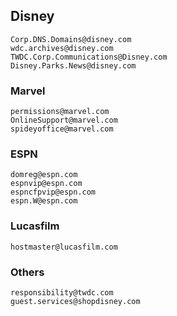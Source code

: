 
## Disney
```
Corp.DNS.Domains@disney.com
wdc.archives@disney.com
TWDC.Corp.Communications@Disney.com
Disney.Parks.News@disney.com
```

### Marvel
```
permissions@marvel.com
OnlineSupport@marvel.com
spideyoffice@marvel.com
```
### ESPN
```
domreg@espn.com
espnvip@espn.com
espncfpvip@espn.com
espn.W@espn.com
```
### Lucasfilm
```
hostmaster@lucasfilm.com
```

### Others
```
responsibility@twdc.com
guest.services@shopdisney.com
```
